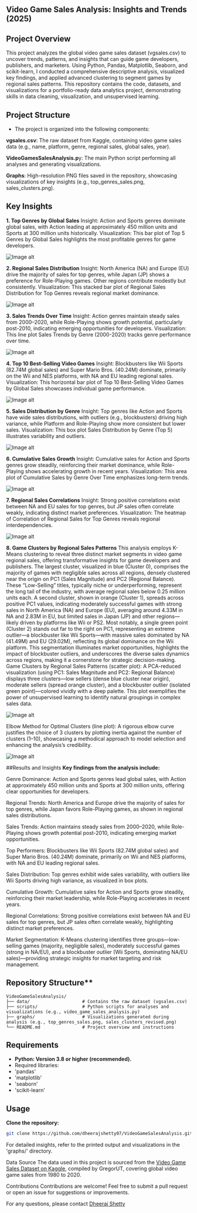 ## Video Game Sales Analysis: Insights and Trends (2025)

## Project Overview
This project analyzes the global video game sales dataset (vgsales.csv) to uncover trends, patterns, and insights that can guide game developers, publishers, and marketers. Using Python, Pandas, Matplotlib, Seaborn, and scikit-learn, I conducted a comprehensive descriptive analysis, visualized key findings, and applied advanced clustering to segment games by regional sales patterns. This repository contains the code, datasets, and visualizations for a portfolio-ready data analytics project, demonstrating skills in data cleaning, visualization, and unsupervised learning.

## Project Structure

- The project is organized into the following components:

**vgsales.csv**: The raw dataset from Kaggle, containing video game sales data (e.g., name, platform, genre, regional sales, global sales, year).

**VideoGamesSalesAnalysis.p**y: The main Python script performing all analyses and generating visualizations.

**Graphs**: High-resolution PNG files saved in the repository, showcasing visualizations of key insights (e.g., top_genres_sales.png, sales_clusters.png).

## Key Insights

**1. Top Genres by Global Sales**
Insight: Action and Sports genres dominate global sales, with Action leading at approximately 450 million units and Sports at 300 million units historically.
Visualization: This bar plot of Top 5 Genres by Global Sales highlights the most profitable genres for game developers.

![Image alt](https://github.com/dheerajshetty07/Video-Games-Sales-Analysis/blob/e34395ff96c83ebd9a24a1564153c94210e3c1a6/Graphs/top_genres_sales.png)


**2. Regional Sales Distribution**
Insight: North America (NA) and Europe (EU) drive the majority of sales for top genres, while Japan (JP) shows a preference for Role-Playing games. Other regions contribute modestly but consistently.
Visualization: This stacked bar plot of Regional Sales Distribution for Top Genres reveals regional market dominance.

![Image alt](https://github.com/dheerajshetty07/Video-Games-Sales-Analysis/blob/e34395ff96c83ebd9a24a1564153c94210e3c1a6/Graphs/regional_sales.png)

**3. Sales Trends Over Time**
Insight: Action genres maintain steady sales from 2000–2020, while Role-Playing shows growth potential, particularly post-2010, indicating emerging opportunities for developers.
Visualization: This line plot Sales Trends by Genre (2000-2020) tracks genre performance over time.

![Image alt](https://github.com/dheerajshetty07/Video-Games-Sales-Analysis/blob/e34395ff96c83ebd9a24a1564153c94210e3c1a6/Graphs/sales_trends.png)

**4. Top 10 Best-Selling Video Games**
Insight: Blockbusters like Wii Sports (82.74M global sales) and Super Mario Bros. (40.24M) dominate, primarily on the Wii and NES platforms, with NA and EU leading regional sales.
Visualization: This horizontal bar plot of Top 10 Best-Selling Video Games by Global Sales showcases individual game performance.

![Image alt](https://github.com/dheerajshetty07/Video-Games-Sales-Analysis/blob/e34395ff96c83ebd9a24a1564153c94210e3c1a6/Graphs/top_10_games_global.png)

**5. Sales Distribution by Genre**
Insight: Top genres like Action and Sports have wide sales distributions, with outliers (e.g., blockbusters) driving high variance, while Platform and Role-Playing show more consistent but lower sales.
Visualization: This box plot Sales Distribution by Genre (Top 5) illustrates variability and outliers.

![Image alt](https://github.com/dheerajshetty07/Video-Games-Sales-Analysis/blob/e34395ff96c83ebd9a24a1564153c94210e3c1a6/Graphs/sales_distribution_boxplot.png)

**6. Cumulative Sales Growth**
Insight: Cumulative sales for Action and Sports genres grow steadily, reinforcing their market dominance, while Role-Playing shows accelerating growth in recent years.
Visualization: This area plot of Cumulative Sales by Genre Over Time emphasizes long-term trends.

![Image alt](https://github.com/dheerajshetty07/Video-Games-Sales-Analysis/blob/e34395ff96c83ebd9a24a1564153c94210e3c1a6/Graphs/cumulative_sales_area.png)

**7. Regional Sales Correlations**
Insight: Strong positive correlations exist between NA and EU sales for top genres, but JP sales often correlate weakly, indicating distinct market preferences.
Visualization: The heatmap of Correlation of Regional Sales for Top Genres reveals regional interdependencies.

![Image alt](https://github.com/dheerajshetty07/Video-Games-Sales-Analysis/blob/e34395ff96c83ebd9a24a1564153c94210e3c1a6/Graphs/regional_corr_heatmap.png)

**8. Game Clusters by Regional Sales Patterns**
This analysis employs K-Means clustering to reveal three distinct market segments in video game regional sales, offering transformative insights for game developers and publishers. The largest cluster, visualized in blue (Cluster 0), comprises the majority of games with negligible sales across all regions, densely clustered near the origin on PC1 (Sales Magnitude) and PC2 (Regional Balance). These “Low-Selling” titles, typically niche or underperforming, represent the long tail of the industry, with average regional sales below 0.25 million units each. A second cluster, shown in orange (Cluster 1), spreads across positive PC1 values, indicating moderately successful games with strong sales in North America (NA) and Europe (EU), averaging around 4.33M in NA and 2.83M in EU, but limited sales in Japan (JP) and other regions—likely driven by platforms like Wii or PS2. Most notably, a single green point (Cluster 2) stands out far to the right on PC1, representing an extreme outlier—a blockbuster like Wii Sports—with massive sales dominated by NA (41.49M) and EU (29.02M), reflecting its global dominance on the Wii platform. This segmentation illuminates market opportunities, highlights the impact of blockbuster outliers, and underscores the diverse sales dynamics across regions, making it a cornerstone for strategic decision-making.
Game Clusters by Regional Sales Patterns (scatter plot): A PCA-reduced visualization (using PC1: Sales Magnitude and PC2: Regional Balance) displays three clusters—low sellers (dense blue cluster near origin), moderate sellers (spread orange cluster), and a blockbuster outlier (isolated green point)—colored vividly with a deep palette. This plot exemplifies the power of unsupervised learning to identify natural groupings in complex sales data.

![Image alt](https://github.com/dheerajshetty07/Video-Games-Sales-Analysis/blob/e34395ff96c83ebd9a24a1564153c94210e3c1a6/Graphs/sales_clusters.png)

Elbow Method for Optimal Clusters (line plot): A rigorous elbow curve justifies the choice of 3 clusters by plotting inertia against the number of clusters (1–10), showcasing a methodical approach to model selection and enhancing the analysis’s credibility.

![Image alt](https://github.com/dheerajshetty07/Video-Games-Sales-Analysis/blob/e34395ff96c83ebd9a24a1564153c94210e3c1a6/Graphs/elbow_method.png)

##Results and Insights
**Key findings from the analysis include:**

Genre Dominance: Action and Sports genres lead global sales, with Action at approximately 450 million units and Sports at 300 million units, offering clear opportunities for developers.

Regional Trends: North America and Europe drive the majority of sales for top genres, while Japan favors Role-Playing games, as shown in regional sales distributions.

Sales Trends: Action maintains steady sales from 2000–2020, while Role-Playing shows growth potential post-2010, indicating emerging market opportunities.

Top Performers: Blockbusters like Wii Sports (82.74M global sales) and Super Mario Bros. (40.24M) dominate, primarily on Wii and NES platforms, with NA and EU leading regional sales.

Sales Distribution: Top genres exhibit wide sales variability, with outliers like Wii Sports driving high variance, as visualized in box plots.

Cumulative Growth: Cumulative sales for Action and Sports grow steadily, reinforcing their market leadership, while Role-Playing accelerates in recent years.

Regional Correlations: Strong positive correlations exist between NA and EU sales for top genres, but JP sales often correlate weakly, highlighting distinct market preferences.

Market Segmentation: K-Means clustering identifies three groups—low-selling games (majority, negligible sales), moderately successful games (strong in NA/EU), and a blockbuster outlier (Wii Sports, dominating NA/EU sales)—providing strategic insights for market targeting and risk management.


## Repository Structure**
```
VideoGameSalesAnalysis/
├── data/                    # Contains the raw dataset (vgsales.csv)
├── scripts/                 # Python scripts for analyses and visualizations (e.g., video_game_sales_analysis.py)
├── graphs/                  # Visualizations generated during analysis (e.g., top_genres_sales.png, sales_clusters_revised.png)
└── README.md                # Project overview and instructions
```

## Requirements

- **Python: Version 3.8 or higher (recommended).**
- Required libraries:
- 'pandas'
- 'matplotlib'
- 'seaborn'
- 'scikit-learn'

## Usage

**Clone the repository:**

```bash
git clone https://github.com/dheerajshetty07/VideoGameSalesAnalysis.git
```

For detailed insights, refer to the printed output and visualizations in the 'graphs/' directory.

Data Source
The data used in this project is sourced from the [Video Game Sales Dataset on Kaggle](https://www.kaggle.com/datasets/gregorut/videogamesales), compiled by GregorUT, covering global video game sales from 1980 to 2020.

Contributions
Contributions are welcome! Feel free to submit a pull request or open an issue for suggestions or improvements.


For any questions, please contact [Dheeraj Shetty](https://github.com/dheerajshetty07)
